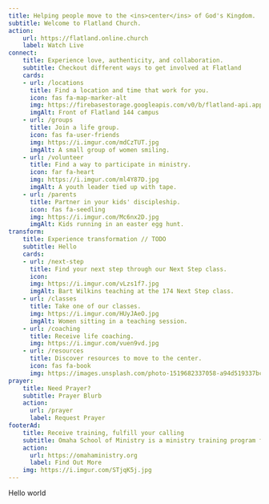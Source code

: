 ```yaml
---
title: Helping people move to the <ins>center</ins> of God's Kingdom.
subtitle: Welcome to Flatland Church.
action:
    url: https://flatland.online.church
    label: Watch Live
connect:
    title: Experience love, authenticity, and collaboration.
    subtitle: Checkout different ways to get involved at Flatland
    cards:
    - url: /locations
      title: Find a location and time that work for you.
      icon: fas fa-map-marker-alt
      img: https://firebasestorage.googleapis.com/v0/b/flatland-api.appspot.com/o/IMG_1305.JPG?alt=media&token=c3bf8aaf-535b-4b68-83f7-70da6b8ea8ce
      imgAlt: Front of Flatland 144 campus
    - url: /groups
      title: Join a life group.
      icon: fas fa-user-friends
      img: https://i.imgur.com/mdCzTUT.jpg
      imgAlt: A small group of women smiling.
    - url: /volunteer
      title: Find a way to participate in ministry.
      icon: far fa-heart
      img: https://i.imgur.com/ml4Y87D.jpg
      imgAlt: A youth leader tied up with tape.
    - url: /parents
      title: Partner in your kids' discipleship.
      icon: fas fa-seedling
      img: https://i.imgur.com/Mc6nx2D.jpg
      imgAlt: Kids running in an easter egg hunt.
transform:
    title: Experience transformation // TODO
    subtitle: Hello
    cards:
    - url: /next-step
      title: Find your next step through our Next Step class.
      icon: 
      img: https://i.imgur.com/vLzs1f7.jpg
      imgAlt: Bart Wilkins teaching at the 174 Next Step class.
    - url: /classes
      title: Take one of our classes.
      img: https://i.imgur.com/HUyJAeO.jpg
      imgAlt: Women sitting in a teaching session.
    - url: /coaching
      title: Receive life coaching.
      img: https://i.imgur.com/vuen9vd.jpg
    - url: /resources
      title: Discover resources to move to the center.
      icon: fas fa-book
      img: https://images.unsplash.com/photo-1519682337058-a94d519337bc?ixlib=rb-1.2.1&ixid=eyJhcHBfaWQiOjEyMDd9&auto=format&fit=crop&w=1350&q=80
prayer:
    title: Need Prayer?
    subtitle: Prayer Blurb
    action:
      url: /prayer
      label: Request Prayer
footerAd:
    title: Receive training, fulfill your calling
    subtitle: Omaha School of Ministry is a ministry training program from Flatland Church.  
    action:
      url: https://omahaministry.org
      label: Find Out More
    img: https://i.imgur.com/STjqK5j.jpg
---
```


Hello world


